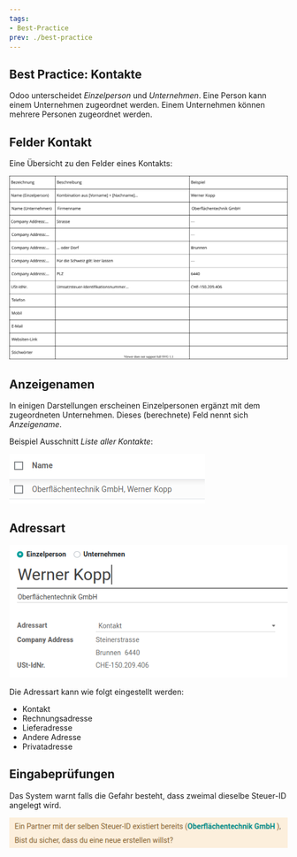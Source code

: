 ```yaml
---
tags:
- Best-Practice
prev: ./best-practice
---
```

## Best Practice: Kontakte

Odoo unterscheidet *Einzelperson* und *Unternehmen*. Eine Person kann einem Unternehmen zugeordnet werden. Einem Unternehmen können mehrere Personen zugeordnet werden.

## Felder Kontakt

Eine Übersicht zu den Felder eines Kontakts:

![Kontakte Felder](assets/Best%20Practice%20Kontakte%20Felder.svg)

## Anzeigenamen

In einigen Darstellungen erscheinen Einzelpersonen ergänzt mit dem zugeordneten Unternehmen. Dieses (berechnete) Feld nennt sich *Anzeigename*.

Beispiel Ausschnitt *Liste aller Kontakte*:

![Kontakte Anzeigename](assets/Best%20Practice%20Kontakte%20Anzeigename.png)

## Adressart

![Kontakte Adressart](assets/Best%20Practice%20Kontakte%20Adressart.png)

Die Adressart kann wie folgt eingestellt werden:
- Kontakt
- Rechnungsadresse
- Lieferadresse
- Andere Adresse
- Privatadresse

## Eingabeprüfungen

Das System warnt falls die Gefahr besteht, dass zweimal dieselbe Steuer-ID angelegt wird.

![Kontakte Warnung doppelte Steuer-ID](assets/Best%20Practice%20Kontakte%20Warnung%20doppelte%20Steuer-ID.png)